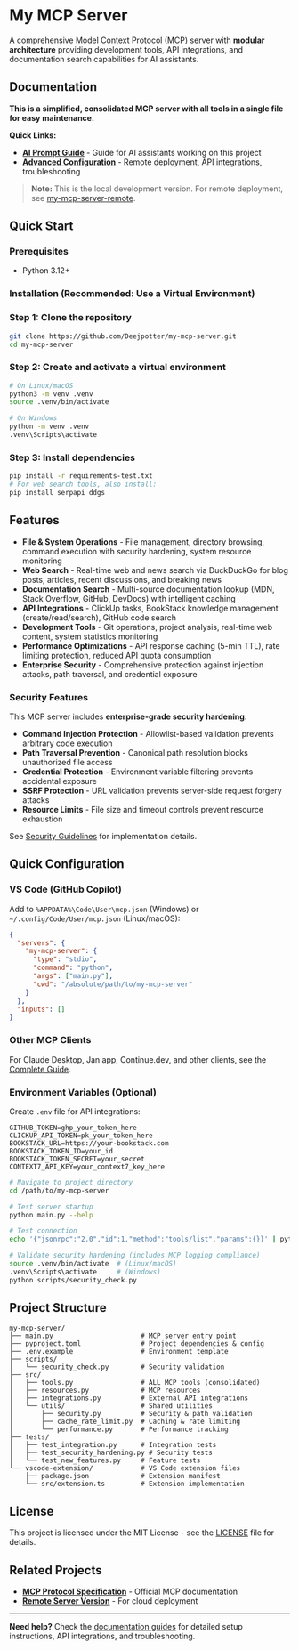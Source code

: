 # My MCP Server

A comprehensive Model Context Protocol (MCP) server with **modular architecture** providing development tools, API integrations, and documentation search capabilities for AI assistants.

## **Documentation**

**This is a simplified, consolidated MCP server with all tools in a single file for easy maintenance.**

**Quick Links:**

- **[AI Prompt Guide](AI-PROMPT.md)** - Guide for AI assistants working on this project
- **[Advanced Configuration](docs/ADVANCED.md)** - Remote deployment, API integrations, troubleshooting

> **Note:** This is the local development version. For remote deployment, see [my-mcp-server-remote](https://github.com/Deejpotter/my-mcp-server-remote).

## **Quick Start**

### **Prerequisites**

- Python 3.12+

### **Installation (Recommended: Use a Virtual Environment)**

### Step 1: Clone the repository

```bash
git clone https://github.com/Deejpotter/my-mcp-server.git
cd my-mcp-server
```

### Step 2: Create and activate a virtual environment

```bash
# On Linux/macOS
python3 -m venv .venv
source .venv/bin/activate

# On Windows
python -m venv .venv
.venv\Scripts\activate
```

### Step 3: Install dependencies

```bash
pip install -r requirements-test.txt
# For web search tools, also install:
pip install serpapi ddgs
```

## **Features**

- **File & System Operations** - File management, directory browsing, command execution with security hardening, system resource monitoring
- **Web Search** - Real-time web and news search via DuckDuckGo for blog posts, articles, recent discussions, and breaking news
- **Documentation Search** - Multi-source documentation lookup (MDN, Stack Overflow, GitHub, DevDocs) with intelligent caching
- **API Integrations** - ClickUp tasks, BookStack knowledge management (create/read/search), GitHub code search
- **Development Tools** - Git operations, project analysis, real-time web content, system statistics monitoring
- **Performance Optimizations** - API response caching (5-min TTL), rate limiting protection, reduced API quota consumption
- **Enterprise Security** - Comprehensive protection against injection attacks, path traversal, and credential exposure

### **Security Features**

This MCP server includes **enterprise-grade security hardening**:

- **Command Injection Protection** - Allowlist-based validation prevents arbitrary code execution
- **Path Traversal Prevention** - Canonical path resolution blocks unauthorized file access  
- **Credential Protection** - Environment variable filtering prevents accidental exposure
- **SSRF Protection** - URL validation prevents server-side request forgery attacks
- **Resource Limits** - File size and timeout controls prevent resource exhaustion

See [Security Guidelines](docs/SECURITY_GUIDELINES.md) for implementation details.

## **Quick Configuration**

### **VS Code (GitHub Copilot)**

Add to `%APPDATA%\Code\User\mcp.json` (Windows) or `~/.config/Code/User/mcp.json` (Linux/macOS):

```json
{
  "servers": {
    "my-mcp-server": {
      "type": "stdio",
      "command": "python",
      "args": ["main.py"],
      "cwd": "/absolute/path/to/my-mcp-server"
    }
  },
  "inputs": []
}
```

### **Other MCP Clients**

For Claude Desktop, Jan app, Continue.dev, and other clients, see the [Complete Guide](./COMPREHENSIVE_GUIDE.md).

### **Environment Variables (Optional)**

Create `.env` file for API integrations:

```env
GITHUB_TOKEN=ghp_your_token_here
CLICKUP_API_TOKEN=pk_your_token_here
BOOKSTACK_URL=https://your-bookstack.com
BOOKSTACK_TOKEN_ID=your_id
BOOKSTACK_TOKEN_SECRET=your_secret
CONTEXT7_API_KEY=your_context7_key_here
```

```bash
# Navigate to project directory
cd /path/to/my-mcp-server

# Test server startup
python main.py --help

# Test connection
echo '{"jsonrpc":"2.0","id":1,"method":"tools/list","params":{}}' | python main.py

# Validate security hardening (includes MCP logging compliance)
source .venv/bin/activate  # (Linux/macOS)
.venv\Scripts\activate     # (Windows)
python scripts/security_check.py
```

## **Project Structure**

```text
my-mcp-server/
├── main.py                      # MCP server entry point
├── pyproject.toml               # Project dependencies & config
├── .env.example                 # Environment template
├── scripts/
│   └── security_check.py        # Security validation
├── src/
│   ├── tools.py                 # ALL MCP tools (consolidated)
│   ├── resources.py             # MCP resources
│   ├── integrations.py          # External API integrations
│   └── utils/                   # Shared utilities
│       ├── security.py          # Security & path validation
│       ├── cache_rate_limit.py  # Caching & rate limiting
│       └── performance.py       # Performance tracking
├── tests/
│   ├── test_integration.py      # Integration tests
│   ├── test_security_hardening.py # Security tests
│   └── test_new_features.py     # Feature tests
└── vscode-extension/            # VS Code extension files
    ├── package.json             # Extension manifest
    └── src/extension.ts         # Extension implementation
```

## **License**

This project is licensed under the MIT License - see the [LICENSE](LICENSE) file for details.

## **Related Projects**

- **[MCP Protocol Specification](https://modelcontextprotocol.io/)** - Official MCP documentation
- **[Remote Server Version](https://github.com/Deejpotter/my-mcp-server-remote)** - For cloud deployment

---

**Need help?** Check the [documentation guides](docs/) for detailed setup instructions, API integrations, and troubleshooting.
